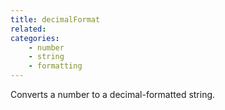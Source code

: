 ```yaml
---
title: decimalFormat
related:
categories:
    - number
    - string
    - formatting
---
```


Converts a number to a decimal-formatted string.